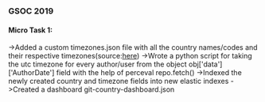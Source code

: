 ### GSOC 2019

#### Micro Task 1:

->Added a custom timezones.json file with all the country names/codes and their respective timezones(source:[here]())
->Wrote a python script for taking the utc timezone for every author/user from the object obj['data']['AuthorDate'] field with the help of perceval repo.fetch()
->Indexed the newly created country and timezone fields into new elastic indexes
->Created a dashboard git-country-dashboard.json
